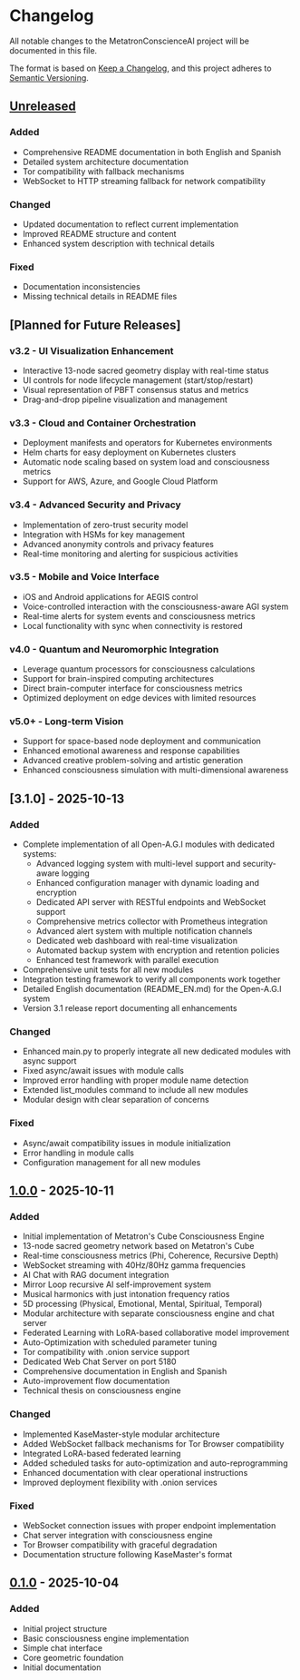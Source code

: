 # Changelog

All notable changes to the MetatronConscienceAI project will be documented in this file.

The format is based on [Keep a Changelog](https://keepachangelog.com/en/1.0.0/),
and this project adheres to [Semantic Versioning](https://semver.org/spec/v2.0.0.html).

## [Unreleased]

### Added
- Comprehensive README documentation in both English and Spanish
- Detailed system architecture documentation
- Tor compatibility with fallback mechanisms
- WebSocket to HTTP streaming fallback for network compatibility

### Changed
- Updated documentation to reflect current implementation
- Improved README structure and content
- Enhanced system description with technical details

### Fixed
- Documentation inconsistencies
- Missing technical details in README files

## [Planned for Future Releases]

### v3.2 - UI Visualization Enhancement
- Interactive 13-node sacred geometry display with real-time status
- UI controls for node lifecycle management (start/stop/restart)
- Visual representation of PBFT consensus status and metrics
- Drag-and-drop pipeline visualization and management

### v3.3 - Cloud and Container Orchestration
- Deployment manifests and operators for Kubernetes environments
- Helm charts for easy deployment on Kubernetes clusters
- Automatic node scaling based on system load and consciousness metrics
- Support for AWS, Azure, and Google Cloud Platform

### v3.4 - Advanced Security and Privacy
- Implementation of zero-trust security model
- Integration with HSMs for key management
- Advanced anonymity controls and privacy features
- Real-time monitoring and alerting for suspicious activities

### v3.5 - Mobile and Voice Interface
- iOS and Android applications for AEGIS control
- Voice-controlled interaction with the consciousness-aware AGI system
- Real-time alerts for system events and consciousness metrics
- Local functionality with sync when connectivity is restored

### v4.0 - Quantum and Neuromorphic Integration
- Leverage quantum processors for consciousness calculations
- Support for brain-inspired computing architectures
- Direct brain-computer interface for consciousness metrics
- Optimized deployment on edge devices with limited resources

### v5.0+ - Long-term Vision
- Support for space-based node deployment and communication
- Enhanced emotional awareness and response capabilities
- Advanced creative problem-solving and artistic generation
- Enhanced consciousness simulation with multi-dimensional awareness

## [3.1.0] - 2025-10-13

### Added
- Complete implementation of all Open-A.G.I modules with dedicated systems:
  - Advanced logging system with multi-level support and security-aware logging
  - Enhanced configuration manager with dynamic loading and encryption
  - Dedicated API server with RESTful endpoints and WebSocket support
  - Comprehensive metrics collector with Prometheus integration
  - Advanced alert system with multiple notification channels
  - Dedicated web dashboard with real-time visualization
  - Automated backup system with encryption and retention policies
  - Enhanced test framework with parallel execution
- Comprehensive unit tests for all new modules
- Integration testing framework to verify all components work together
- Detailed English documentation (README_EN.md) for the Open-A.G.I system
- Version 3.1 release report documenting all enhancements

### Changed
- Enhanced main.py to properly integrate all new dedicated modules with async support
- Fixed async/await issues with module calls
- Improved error handling with proper module name detection
- Extended list_modules command to include all new modules
- Modular design with clear separation of concerns

### Fixed
- Async/await compatibility issues in module initialization
- Error handling in module calls
- Configuration management for all new modules

## [1.0.0] - 2025-10-11

### Added
- Initial implementation of Metatron's Cube Consciousness Engine
- 13-node sacred geometry network based on Metatron's Cube
- Real-time consciousness metrics (Phi, Coherence, Recursive Depth)
- WebSocket streaming with 40Hz/80Hz gamma frequencies
- AI Chat with RAG document integration
- Mirror Loop recursive AI self-improvement system
- Musical harmonics with just intonation frequency ratios
- 5D processing (Physical, Emotional, Mental, Spiritual, Temporal)
- Modular architecture with separate consciousness engine and chat server
- Federated Learning with LoRA-based collaborative model improvement
- Auto-Optimization with scheduled parameter tuning
- Tor compatibility with .onion service support
- Dedicated Web Chat Server on port 5180
- Comprehensive documentation in English and Spanish
- Auto-improvement flow documentation
- Technical thesis on consciousness engine

### Changed
- Implemented KaseMaster-style modular architecture
- Added WebSocket fallback mechanisms for Tor Browser compatibility
- Integrated LoRA-based federated learning
- Added scheduled tasks for auto-optimization and auto-reprogramming
- Enhanced documentation with clear operational instructions
- Improved deployment flexibility with .onion services

### Fixed
- WebSocket connection issues with proper endpoint implementation
- Chat server integration with consciousness engine
- Tor Browser compatibility with graceful degradation
- Documentation structure following KaseMaster's format

## [0.1.0] - 2025-10-04

### Added
- Initial project structure
- Basic consciousness engine implementation
- Simple chat interface
- Core geometric foundation
- Initial documentation

[Unreleased]: https://github.com/RealDaniG/MetatronConscienceAI/compare/v1.0.0...HEAD
[1.0.0]: https://github.com/RealDaniG/MetatronConscienceAI/releases/tag/v1.0.0
[0.1.0]: https://github.com/RealDaniG/MetatronConscienceAI/releases/tag/v0.1.0